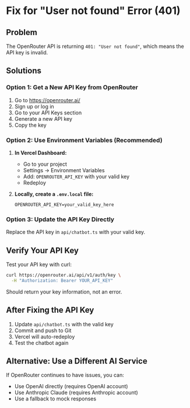 # Fix for "User not found" Error (401)

## Problem
The OpenRouter API is returning `401: "User not found"`, which means the API key is invalid.

## Solutions

### Option 1: Get a New API Key from OpenRouter

1. Go to https://openrouter.ai/
2. Sign up or log in
3. Go to your API Keys section
4. Generate a new API key
5. Copy the key

### Option 2: Use Environment Variables (Recommended)

1. **In Vercel Dashboard:**
   - Go to your project
   - Settings → Environment Variables
   - Add: `OPENROUTER_API_KEY` with your valid key
   - Redeploy

2. **Locally, create a `.env.local` file:**
   ```
   OPENROUTER_API_KEY=your_valid_key_here
   ```

### Option 3: Update the API Key Directly

Replace the API key in `api/chatbot.ts` with your valid key.

## Verify Your API Key

Test your API key with curl:
```bash
curl https://openrouter.ai/api/v1/auth/key \
  -H "Authorization: Bearer YOUR_API_KEY"
```

Should return your key information, not an error.

## After Fixing the API Key

1. Update `api/chatbot.ts` with the valid key
2. Commit and push to Git
3. Vercel will auto-redeploy
4. Test the chatbot again

## Alternative: Use a Different AI Service

If OpenRouter continues to have issues, you can:
- Use OpenAI directly (requires OpenAI account)
- Use Anthropic Claude (requires Anthropic account)
- Use a fallback to mock responses

